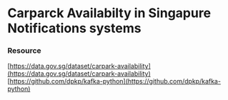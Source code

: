 # Carparck Availabilty in Singapure Notifications systems


### Resource

[https://data.gov.sg/dataset/carpark-availability](https://data.gov.sg/dataset/carpark-availability)
[https://github.com/dpkp/kafka-python](https://github.com/dpkp/kafka-python)